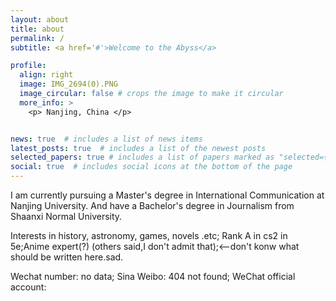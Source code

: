 ```yaml
---
layout: about
title: about
permalink: /
subtitle: <a href='#'>Welcome to the Abyss</a>

profile:
  align: right
  image: IMG_2694(0).PNG
  image_circular: false # crops the image to make it circular
  more_info: >
    <p> Nanjing, China </p>


news: true  # includes a list of news items
latest_posts: true  # includes a list of the newest posts
selected_papers: true # includes a list of papers marked as "selected={true}"
social: true  # includes social icons at the bottom of the page
---
```


I am currently pursuing a Master's degree in International Communication at Nanjing University. And have a Bachelor's degree in Journalism from Shaanxi Normal University. 

Interests in history, astronomy, games, novels .etc; Rank A in cs2 in 5e;Anime expert(?) (others said,I don't admit that);<--don't konw what should be written here.sad.

Wechat number: no data; Sina Weibo: 404 not found; WeChat official account:
